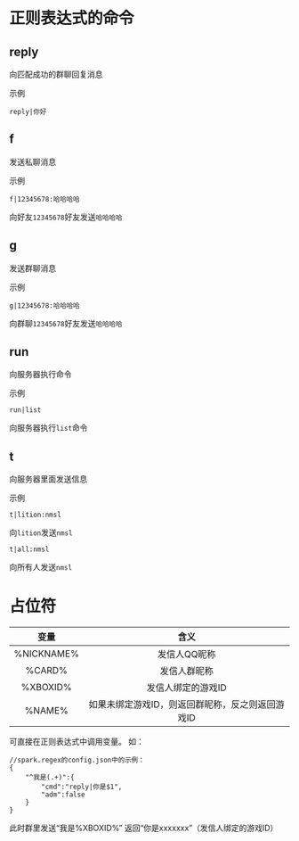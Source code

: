 # 正则表达式的命令

## reply

向匹配成功的群聊回复消息

示例
```
reply|你好
```

## f

发送私聊消息

示例
```
f|12345678:哈哈哈哈
```

向好友`12345678`好友发送`哈哈哈哈`

## g

发送群聊消息

示例
```
g|12345678:哈哈哈哈
```

向群聊`12345678`好友发送`哈哈哈哈`

## run

向服务器执行命令

示例
``` 
run|list
```

向服务器执行`list`命令

## t

向服务器里面发送信息

示例
```
t|lition:nmsl 
```
向`lition`发送`nmsl`
```
t|all:nmsl
```
向所有人发送`nmsl`

# 占位符

|变量|含义|
|:-:|:-:|
|%NICKNAME%|发信人QQ昵称|
|%CARD%|发信人群昵称|
|%XBOXID%|发信人绑定的游戏ID|
|%NAME%|如果未绑定游戏ID，则返回群昵称，反之则返回游戏ID|

可直接在正则表达式中调用变量。
如：
```
//spark.regex的config.json中的示例：
{
    "^我是(.+)":{
        "cmd":"reply|你是$1",
        "adm":false
    }
}
```
此时群里发送“我是%XBOXID%”
返回“你是xxxxxxx”（发信人绑定的游戏ID）
